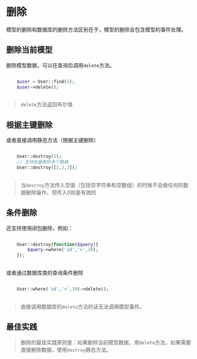 # 删除

模型的删除和数据库的删除方法区别在于，模型的删除会包含模型的事件处理。
## 删除当前模型
删除模型数据，可以在查询后调用`delete`方法。
```php

    $user = User::find(1);
    $user->delete();
    

```
> `delete`方法返回布尔值
## 根据主键删除
或者直接调用静态方法（根据主键删除）
```php

    User::destroy(1);
    // 支持批量删除多个数据
    User::destroy([1,2,3]);
    

```
> 当`destroy`方法传入空值（包括空字符串和空数组）的时候不会做任何的数据删除操作，但传入0则是有效的
## 条件删除
还支持使用闭包删除，例如：
```php

    User::destroy(function($query){
        $query->where('id','>',10);
    });
    

```
或者通过数据库类的查询条件删除
```php

    User::where('id','>',10)->delete();
    

```
> 直接调用数据库的`delete`方法的话无法调用模型事件。
## 最佳实践
> 删除的最佳实践原则是：如果删除当前模型数据，用`delete`方法，如果需要直接删除数据，使用`destroy`静态方法。
